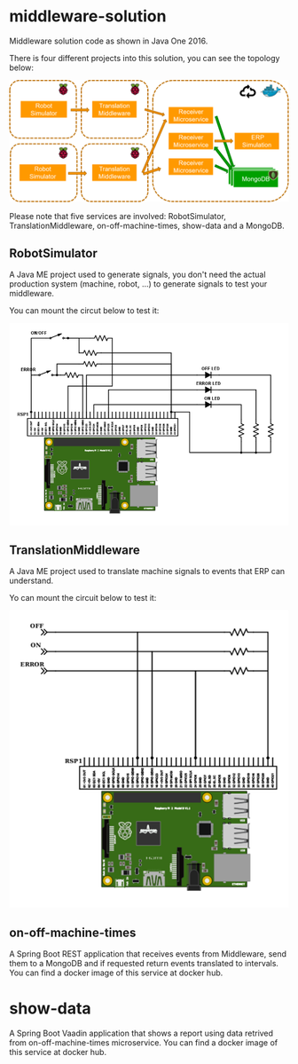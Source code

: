 # middleware-solution
Middleware solution code as shown in Java One 2016.

There is four different projects into this solution, you can see the topology below:

![Solution Topology](img/Topology.png?raw=true "Solution Topology")

Please note that five services are involved: RobotSimulator, TranslationMiddleware, on-off-machine-times, show-data and a MongoDB.

## RobotSimulator
A Java ME project used to generate signals, you don't need the actual production system (machine, robot, ...) to generate signals to test your middleware.

You can mount the circut below to test it:

![RobotSimulator Schematic](img/RobotSimulatorSchematic.png?raw=true "RobotSimulator Schematic")

## TranslationMiddleware
A Java ME project used to translate machine signals to events that ERP can understand.

Yo can mount the circuit below to test it:

![TranslationMiddleware Schematic](img/TranslationMiddlewareSchematic.png?raw=true "TranslationMiddleware Schematic")

## on-off-machine-times
A Spring Boot REST application that receives events from Middleware, send them to a MongoDB and if requested return events translated to intervals. You can find a docker image of this service at docker hub.

# show-data
A Spring Boot Vaadin application that shows a report using data retrived from on-off-machine-times microservice. You can find a docker image of this service at docker hub.
